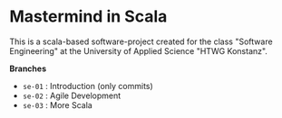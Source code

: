 # Mastermind in Scala

This is a scala-based software-project created for the class "Software Engineering" at the University of Applied Science "HTWG Konstanz".

**Branches**

- `se-01` : Introduction (only commits)
- `se-02` : Agile Development
- `se-03` : More Scala

